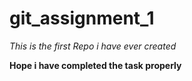 # git_assignment_1

_This is the first Repo i have ever created_

__Hope i have completed the task properly__
